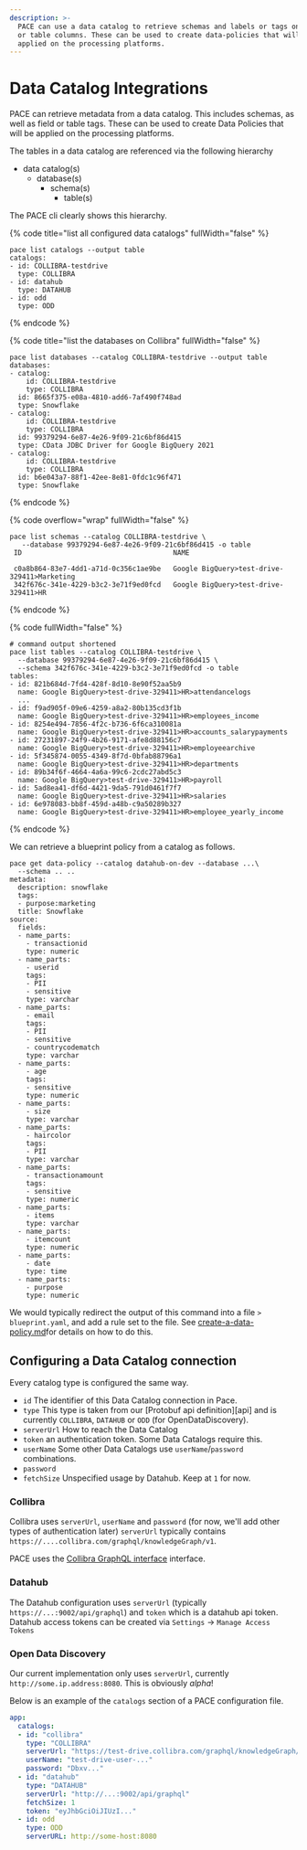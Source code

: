 ```yaml
---
description: >-
  PACE can use a data catalog to retrieve schemas and labels or tags on tables
  or table columns. These can be used to create data-policies that will be
  applied on the processing platforms.
---
```


# Data Catalog Integrations

PACE can retrieve metadata from a data catalog. This includes schemas, as well as field or table tags. These can be used to create Data Policies that will be applied on the processing platforms.

The tables in a data catalog are referenced via the following hierarchy

* data catalog(s)
  * database(s)
    * schema(s)
      * table(s)

The PACE cli clearly shows this hierarchy.

{% code title="list all configured data catalogs" fullWidth="false" %}
```
pace list catalogs --output table
catalogs:
- id: COLLIBRA-testdrive
  type: COLLIBRA
- id: datahub
  type: DATAHUB
- id: odd
  type: ODD
```
{% endcode %}

{% code title="list the databases on Collibra" fullWidth="false" %}
```
pace list databases --catalog COLLIBRA-testdrive --output table
databases:
- catalog:
    id: COLLIBRA-testdrive
    type: COLLIBRA
  id: 8665f375-e08a-4810-add6-7af490f748ad
  type: Snowflake
- catalog:
    id: COLLIBRA-testdrive
    type: COLLIBRA
  id: 99379294-6e87-4e26-9f09-21c6bf86d415
  type: CData JDBC Driver for Google BigQuery 2021
- catalog:
    id: COLLIBRA-testdrive
    type: COLLIBRA
  id: b6e043a7-88f1-42ee-8e81-0fdc1c96f471
  type: Snowflake
```
{% endcode %}

{% code overflow="wrap" fullWidth="false" %}
```
pace list schemas --catalog COLLIBRA-testdrive \
   --database 99379294-6e87-4e26-9f09-21c6bf86d415 -o table
 ID                                     NAME

 c0a8b864-83e7-4dd1-a71d-0c356c1ae9be   Google BigQuery>test-drive-329411>Marketing
 342f676c-341e-4229-b3c2-3e71f9ed0fcd   Google BigQuery>test-drive-329411>HR

```
{% endcode %}

{% code fullWidth="false" %}
```
# command output shortened
pace list tables --catalog COLLIBRA-testdrive \
  --database 99379294-6e87-4e26-9f09-21c6bf86d415 \
  --schema 342f676c-341e-4229-b3c2-3e71f9ed0fcd -o table
tables:
- id: 821b684d-7fd4-428f-8d10-8e90f52aa5b9
  name: Google BigQuery>test-drive-329411>HR>attendancelogs
  ...
- id: f9ad905f-09e6-4259-a8a2-80b135cd3f1b
  name: Google BigQuery>test-drive-329411>HR>employees_income
- id: 8254e494-7856-4f2c-b736-6f6ca310081a
  name: Google BigQuery>test-drive-329411>HR>accounts_salarypayments
- id: 27231897-24f9-4b26-9171-afe8d88156c7
  name: Google BigQuery>test-drive-329411>HR>employeearchive
- id: 5f345874-0055-4349-8f7d-0bfab88796a1
  name: Google BigQuery>test-drive-329411>HR>departments
- id: 89b34f6f-4664-4a6a-99c6-2cdc27abd5c3
  name: Google BigQuery>test-drive-329411>HR>payroll
- id: 5ad8ea41-df6d-4421-9da5-791d0461f7f7
  name: Google BigQuery>test-drive-329411>HR>salaries
- id: 6e978083-bb8f-459d-a48b-c9a50289b327
  name: Google BigQuery>test-drive-329411>HR>employee_yearly_income
```
{% endcode %}

We can retrieve a blueprint policy from a catalog as follows.

```
pace get data-policy --catalog datahub-on-dev --database ...\
  --schema .. .. 
metadata:
  description: snowflake
  tags:
  - purpose:marketing
  title: Snowflake
source:
  fields:
  - name_parts:
    - transactionid
    type: numeric
  - name_parts:
    - userid
    tags:
    - PII
    - sensitive
    type: varchar
  - name_parts:
    - email
    tags:
    - PII
    - sensitive
    - countrycodematch
    type: varchar
  - name_parts:
    - age
    tags:
    - sensitive
    type: numeric
  - name_parts:
    - size
    type: varchar
  - name_parts:
    - haircolor
    tags:
    - PII
    type: varchar
  - name_parts:
    - transactionamount
    tags:
    - sensitive
    type: numeric
  - name_parts:
    - items
    type: varchar
  - name_parts:
    - itemcount
    type: numeric
  - name_parts:
    - date
    type: time
  - name_parts:
    - purpose
    type: numeric

```

We would typically redirect the output of this command into a file `> blueprint.yaml`, and add a rule set to the file. 
See [create-a-data-policy.md](../../getting-started/create-a-data-policy.md "mention")for details on how to do this.

<a name="config" ></a>
## Configuring a Data Catalog connection

Every catalog type is configured the same way.

* `id`  The identifier of this Data Catalog connection in Pace.
* `type` This type is taken from our [Protobuf api definition][api] and is currently `COLLIBRA`, `DATAHUB` or `ODD` (for OpenDataDiscovery).
* `serverUrl` How to reach the Data Catalog
* `token` an authentication token. Some Data Catalogs require this.
* `userName` Some other Data Catalogs use `userName`/`password` combinations.
* `password`
* `fetchSize` Unspecified usage by Datahub. Keep at `1` for now.

[collibra-graphql]: https://developer.collibra.com/api/graphql/knowledge-graph-documentation
### Collibra

Collibra uses `serverUrl`, `userName` and `password` (for now, we'll add other types of authentication later)
`serverUrl` typically contains `https://....collibra.com/graphql/knowledgeGraph/v1`.

PACE uses the [Collibra GraphQL interface][collibra-graphql] interface.

### Datahub

The Datahub configuration uses `serverUrl` (typically `https://...:9002/api/graphql`) and `token` which is a datahub api
token. Datahub access tokens can be created via `Settings` → `Manage Access Tokens`

### Open Data Discovery

Our current implementation only uses `serverUrl`, currently `http://some.ip.address:8080`. This is obviously _alpha_!

Below is an example of the `catalogs` section of a PACE configuration file.
```yaml
app:
  catalogs:
  - id: "collibra"
    type: "COLLIBRA"
    serverUrl: "https://test-drive.collibra.com/graphql/knowledgeGraph/v1"
    userName: "test-drive-user-..."
    password: "Dbxv..."
  - id: "datahub"
    type: "DATAHUB"
    serverUrl: "http://...:9002/api/graphql"
    fetchSize: 1
    token: "eyJhbGciOiJIUzI..."
  - id: odd
    type: ODD
    serverURL: http://some-host:8080
```

